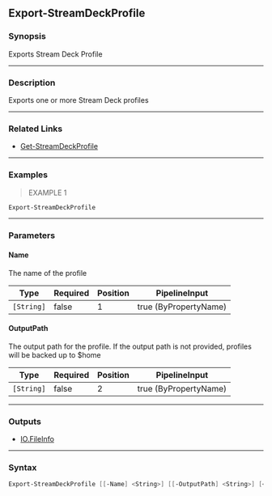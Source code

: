 Export-StreamDeckProfile
------------------------

### Synopsis
Exports Stream Deck Profile

---

### Description

Exports one or more Stream Deck profiles

---

### Related Links
* [Get-StreamDeckProfile](Get-StreamDeckProfile.md)

---

### Examples
> EXAMPLE 1

```PowerShell
Export-StreamDeckProfile
```

---

### Parameters
#### **Name**
The name of the profile

|Type      |Required|Position|PipelineInput        |
|----------|--------|--------|---------------------|
|`[String]`|false   |1       |true (ByPropertyName)|

#### **OutputPath**
The output path for the profile.
If the output path is not provided, profiles will be backed up to $home

|Type      |Required|Position|PipelineInput        |
|----------|--------|--------|---------------------|
|`[String]`|false   |2       |true (ByPropertyName)|

---

### Outputs
* [IO.FileInfo](https://learn.microsoft.com/en-us/dotnet/api/System.IO.FileInfo)

---

### Syntax
```PowerShell
Export-StreamDeckProfile [[-Name] <String>] [[-OutputPath] <String>] [<CommonParameters>]
```
